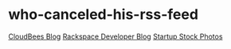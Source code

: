 # who-canceled-his-rss-feed

[CloudBees Blog](https://www.cloudbees.com/blog/)
[Rackspace Developer Blog](https://docs.rackspace.com/blog)
[Startup Stock Photos](http://startupstockphotos.com/)
